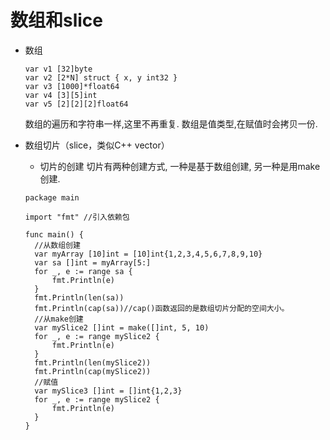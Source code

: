 # 数组和slice
- 数组
  ```
  var v1 [32]byte
  var v2 [2*N] struct { x, y int32 }
  var v3 [1000]*float64
  var v4 [3][5]int
  var v5 [2][2][2]float64
  ```
  数组的遍历和字符串一样,这里不再重复.
  数组是值类型,在赋值时会拷贝一份.
- 数组切片（slice，类似C++ vector）
  - 切片的创建
  切片有两种创建方式, 一种是基于数组创建, 另一种是用make创建.  
  
  ```
  package main

  import "fmt" //引入依赖包

  func main() {
    //从数组创建
    var myArray [10]int = [10]int{1,2,3,4,5,6,7,8,9,10}
    var sa []int = myArray[5:]
    for _, e := range sa {
        fmt.Println(e)
    }
    fmt.Println(len(sa))
    fmt.Println(cap(sa))//cap()函数返回的是数组切片分配的空间大小。
    //从make创建
    var mySlice2 []int = make([]int, 5, 10)
    for _, e := range mySlice2 {
        fmt.Println(e)
    }
    fmt.Println(len(mySlice2))
    fmt.Println(cap(mySlice2))
    //赋值
    var mySlice3 []int = []int{1,2,3}
    for _, e := range mySlice2 {
        fmt.Println(e)
    }
  }
  ```
